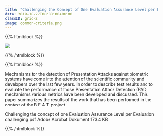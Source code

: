 ```yaml
---
title: "Challenging the Concept of One Evaluation Assurance Level per Evaluation"
date: 2018-10-27T00:00:00+00:00
classID: grid-2
image: common-criteria.png
---
```


{{% htmlblock %}}

![](/images/common-criteria.png)

{{% /htmlblock %}}

{{% htmlblock %}}

Mechanisms for the detection of Presentation Attacks against biometric systems have come into the attention of the scientific community and developers over the last few years. In order to describe test results and to evaluate the performance of those Presentation Attack Detection (PAD) mechanisms various metrics have been developed and discussed. This paper summarizes the results of the work that has been performed in the context of the B.E.A.T. project.

<!-- DOWNLOAD -->
Challenging the concept of one Evaluation Assurance Level per Evaluation
challenging.pdf
Adobe Acrobat Dokument 173.4 KB

{{% /htmlblock %}}